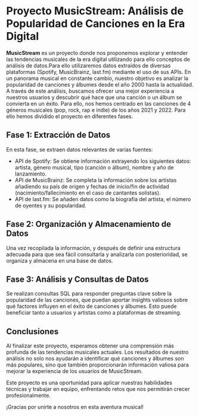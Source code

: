 # Proyecto MusicStream: Análisis de Popularidad de Canciones en la Era Digital

**MusicStream** es un proyecto donde nos proponemos explorar y entender las tendencias musicales de la era digital utilizando para ello conceptos de análisis de datos.Para ello utilizaremos datos extraídos de diversas plataformas (Spotify, MusicBrainz, last.fm) mediante el uso de sus APIs.
En un panorama musical en constante cambio, nuestro objetivo es analizar la popularidad de canciones y álbumes desde el año 2000 hasta la actualidad. A través de este análisis, buscamos ofrecer una mejor experiencia a nuestros usuarios y descubrir qué hace que una canción o un álbum se convierta en un éxito. Para ello, nos hemos centrado en las canciones de 4 géneros musicales (pop, rock, rap e indie) de los años 2021 y 2022.
Para ello hemos dividido el proyecto en diferentes fases.

## Fase 1: Extracción de Datos

En esta fase, se extraen datos relevantes de varias fuentes:
- API de Spotify: Se obtiene información extrayendo los siguientes datos: artista, género musical, tipo (canción o álbum), nombre y año de lanzamiento.
- API de MusicBrainz: Se completa la información sobre los artistas añadiendo su país de origen y fechas de inicio/fin de actividad (nacimiento/fallecimiento en el caso de cantantes solistas).
- API de last.fm: Se añaden datos como la biografía del artista, el número de oyentes y su popularidad.

## Fase 2: Organización y Almacenamiento de Datos

Una vez recopilada la información, y después de definir una estructura adecuada para que sea fácil consultarla y analizarla con posterioridad, se organiza y almacena en una base de datos.

## Fase 3: Análisis y Consultas de Datos

Se realizan consultas SQL para responder preguntas clave sobre la popularidad de las canciones, que puedan aportar insights valiosos sobre qué factores influyen en el éxito de canciones y álbumes. Esto puede beneficiar tanto a usuarios y artistas como a plataformas de streaming.

## Conclusiones

Al finalizar este proyecto, esperamos obtener una comprensión más profunda de las tendencias musicales actuales. Los resultados de nuestro análisis no solo nos ayudarán a identificar qué canciones y álbumes son más populares, sino que también proporcionarán información valiosa para mejorar la experiencia de los usuarios de MusicStream. 

Este proyecto es una oportunidad para aplicar nuestras habilidades técnicas y trabajar en equipo, enfrentando retos que nos permitirán crecer profesionalmente.

¡Gracias por unirte a nosotros en esta aventura musical!

